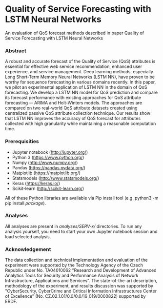 # Quality of Service Forecasting with LSTM Neural Networks

An evaluation of QoS forecast methods described in paper Quality of Service Forecasting with LSTM Neural Networks

### Abstract
A robust and accurate forecast of the Quality of Service (QoS) attributes is essential for effective web service recommendation, enhanced user experience, and service management. Deep learning methods, especially Long Short-Term Memory Neural Networks (LSTM NN), have proven to be worthy for sequence forecasting in various domains recently. In this paper, we pilot an experimental application of LSTM NN in the domain of QoS forecasting. We develop a LSTM NN model for QoS prediction and compare its forecast performance with existing approaches for QoS attribute forecasting -- ARIMA and Holt-Winters models. The approaches are compared on two real-world QoS attribute datasets created using centralized passive QoS attribute collection technique. Our results show that LSTM NN improves the accuracy of QoS forecast for attributes collected with high granularity while maintaining a reasonable computation time.

### Prerequisities
* Jupyter notebook (http://jupyter.org/)
* Python 3 (https://www.python.org/)
* Numpy (http://www.numpy.org/)
* Pandas (https://pandas.pydata.org/)
* Matplotlib (https://matplotlib.org/)
* Statsmodels (http://www.statsmodels.org/)
* Keras (https://keras.io/)
* Scikit-learn (http://scikit-learn.org/)

All of these Python libraries are available via Pip install tool (e.g. python3 -m pip install *package*).

### Analyses

All analyses are present in *analyses/SERV-x/* directories. To run any analysis yourself, you need to start your own Jupyter notebook session and load selected analysis.

### Acknowledgement

The data collection and technical implementation and evaluation of the experiment were supported by the Technology Agency of the Czech Republic under No. TA04010062 "Research and Development of Advanced Analytics Tools for Security and Performance Analysis of Network Infrastructure, Applications and Services". The state-of-the-art description, methodology of the experiment, and results discussion was supported by "CyberSecurity, CyberCrime and Critical Information Infrastructures Center of Excellence" (No. CZ.02.1.01/0.0/0.0/16\_019/0000822) supported by ERDF.

